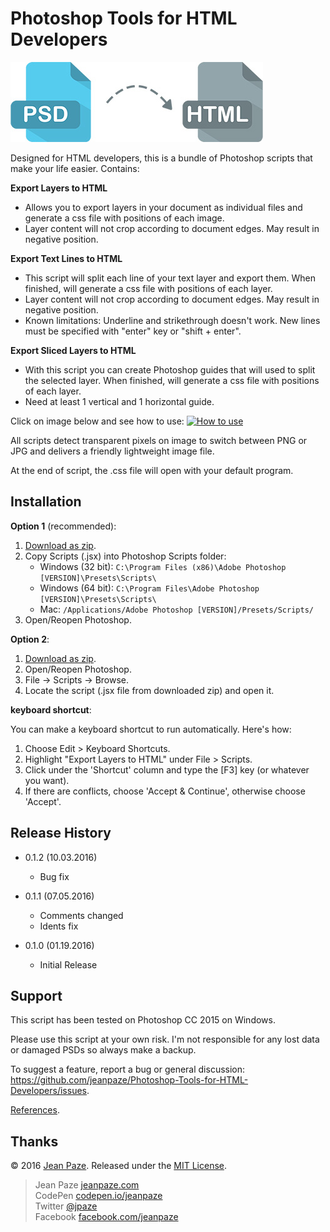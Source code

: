 # Photoshop Tools for HTML Developers

![Art](/presentation/art.jpg?raw=true)

Designed for HTML developers, this is a bundle of Photoshop scripts that make your life easier. Contains:

<b>Export Layers to HTML</b>

* Allows you to export layers in your document as individual files and generate a css file with positions of each image.
* Layer content will not crop according to document edges. May result in negative position.


<b>Export Text Lines to HTML</b>

* This script will split each line of your text layer and export them. When finished, will generate a css file with positions of each layer.
* Layer content will not crop according to document edges. May result in negative position.
* Known limitations: Underline and strikethrough doesn't work. New lines must be specified with "enter" key or "shift + enter".


<b>Export Sliced Layers to HTML</b>

* With this script you can create Photoshop guides that will used to split the selected layer. When finished, will generate a css file with positions of each layer.
* Need at least 1 vertical and 1 horizontal guide.

Click on image below and see how to use:
[![How to use](https://i.vimeocdn.com/video/595096507_640.webp)](https://vimeo.com/185369026)

All scripts detect transparent pixels on image to switch between PNG or JPG and delivers a friendly lightweight image file.

At the end of script, the .css file will open with your default program.

Installation
-----

<b>Option 1</b> (recommended):

1. [Download as zip](https://github.com/jeanpaze/Photoshop-Tools-for-HTML-Developers/archive/master.zip).<br>
2. Copy Scripts (.jsx) into Photoshop Scripts folder:
    * Windows (32 bit): `C:\Program Files (x86)\Adobe Photoshop [VERSION]\Presets\Scripts\`
    * Windows (64 bit): `C:\Program Files\Adobe Photoshop [VERSION]\Presets\Scripts\`
    * Mac: `/Applications/Adobe Photoshop [VERSION]/Presets/Scripts/`
3. Open/Reopen Photoshop.

<b>Option 2</b>:

1. [Download as zip](https://github.com/jeanpaze/Photoshop-Tools-for-HTML-Developers/archive/master.zip).<br>
2. Open/Reopen Photoshop.
3. File -> Scripts -> Browse.
4. Locate the script (.jsx file from downloaded zip) and open it.

<b>keyboard shortcut</b>:<br>

You can make a keyboard shortcut to run automatically. Here's how:

1. Choose Edit > Keyboard Shortcuts.
2. Highlight "Export Layers to HTML" under File > Scripts.
3. Click under the 'Shortcut' column and type the [F3] key (or whatever you want).
4. If there are conflicts, choose 'Accept & Continue', otherwise choose 'Accept'.

Release History
-----

* 0.1.2 (10.03.2016)
    * Bug fix

* 0.1.1 (07.05.2016)
    * Comments changed
    * Idents fix

* 0.1.0 (01.19.2016)
    * Initial Release

Support
-------

This script has been tested on Photoshop CC 2015 on Windows.

Please use this script at your own risk. I'm not responsible for any lost data or damaged PSDs so always make a backup.

To suggest a feature, report a bug or general discussion: https://github.com/jeanpaze/Photoshop-Tools-for-HTML-Developers/issues.

[References](https://github.com/jeanpaze/Photoshop-Tools-for-HTML-Developers/blob/master/References.txt).

Thanks
------

© 2016 [Jean Paze](http://jeanpaze.com/). Released under the [MIT License](LICENSE).

> Jean Paze [jeanpaze.com](http://jeanpaze.com/) <br>
> CodePen [codepen.io/jeanpaze](http://codepen.io/jeanpaze/) <br>
> Twitter [@jpaze](http://twitter.com/jpaze) <br>
> Facebook [facebook.com/jeanpaze](https://www.facebook.com/jeanpaze)

